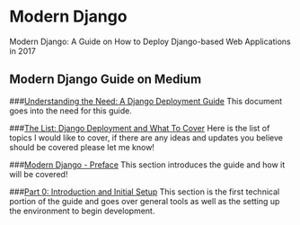 # Modern Django
Modern Django: A Guide on How to Deploy Django-based Web Applications in 2017

## Modern Django Guide on Medium

###[Understanding the Need: A Django Deployment Guide](https://medium.com/@djstein/understanding-the-need-a-django-deployment-guide-6fe633d64871#.l7qtjdbtm)
This document goes into the need for this guide.

###[The List: Django Deployment and What To Cover](https://medium.com/@djstein/the-list-django-deployment-and-what-to-cover-efaec95e5d73#.j4ugaq56k)
Here is the list of topics I would like to cover, if there are any ideas and updates you believe should be covered please let me know!

###[Modern Django - Preface](https://medium.com/@djstein/modern-django-preface-a1094033ac79#.4ls8i4jip)
This section introduces the guide and how it will be covered!

###[Part 0: Introduction and Initial Setup](https://medium.com/@djstein/modern-django-part-0-introduction-and-initial-setup-657df48f08f8#.muvboeb7v)
This section is the first technical portion of the guide and goes over general tools as well as the setting up the environment to begin development.